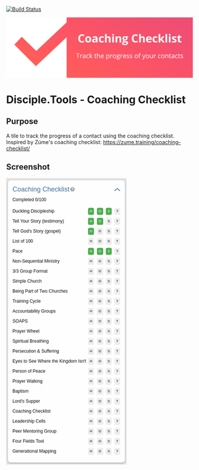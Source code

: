 [![Build Status](https://travis-ci.com/DiscipleTools/disciple-tools-coaching-checklist.svg?branch=master)](https://travis-ci.com/DiscipleTools/disciple-tools-coaching-checklist)

![Plugin Banner](https://raw.githubusercontent.com/DiscipleTools/disciple-tools-coaching-checklist/master/images/coaching-checklist-banner.png)
# Disciple.Tools - Coaching Checklist

## Purpose
A tile to track the progress of a contact using the coaching checklist. Inspired by Zúme's coaching checklist: https://zume.training/coaching-checklist/

## Screenshot
![list](https://raw.githubusercontent.com/DiscipleTools/disciple-tools-coaching-checklist/master/images/tile.png)
